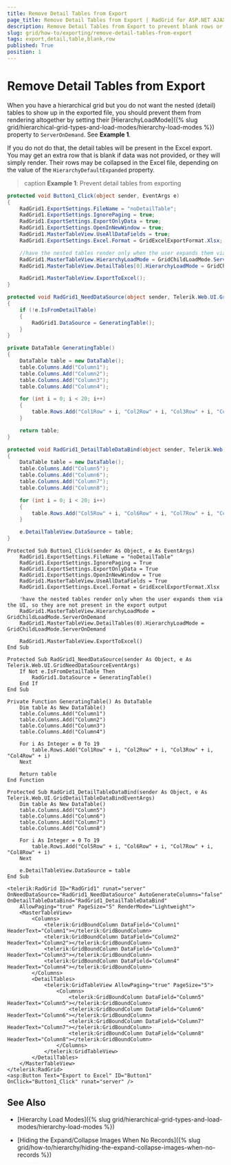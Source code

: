 ```yaml
---
title: Remove Detail Tables from Export
page_title: Remove Detail Tables from Export | RadGrid for ASP.NET AJAX Documentation
description: Remove Detail Tables from Export to prevent blank rows or nested items
slug: grid/how-to/exporting/remove-detail-tables-from-export
tags: export,detail,table,blank,row
published: True
position: 1
---
```


# Remove Detail Tables from Export

When you have a hierarchical grid but you do not want the nested (detail) tables to show up in the exported file, you should prevent them from rendering altogether by setting their [HierarchyLoadMode]({% slug grid/hierarchical-grid-types-and-load-modes/hierarchy-load-modes %}) property to `ServerOnDemand`. See **Example 1**.

If you do not do that, the detail tables will be present in the Excel export. You may get an extra row that is blank if data was not provided, or they will simply render. Their rows may be collapsed in the Excel file, depending on the value of the `HierarchyDefaultExpanded` property.

>caption **Example 1**: Prevent detail tables from exporting

````C#
protected void Button1_Click(object sender, EventArgs e)
{
	RadGrid1.ExportSettings.FileName = "noDetailTable";
	RadGrid1.ExportSettings.IgnorePaging = true;
	RadGrid1.ExportSettings.ExportOnlyData = true;
	RadGrid1.ExportSettings.OpenInNewWindow = true;
	RadGrid1.MasterTableView.UseAllDataFields = true;
	RadGrid1.ExportSettings.Excel.Format = GridExcelExportFormat.Xlsx;

	//have the nested tables render only when the user expands them via the UI, so they are not present in the export output
	RadGrid1.MasterTableView.HierarchyLoadMode = GridChildLoadMode.ServerOnDemand;
	RadGrid1.MasterTableView.DetailTables[0].HierarchyLoadMode = GridChildLoadMode.ServerOnDemand;

	RadGrid1.MasterTableView.ExportToExcel();
}

protected void RadGrid1_NeedDataSource(object sender, Telerik.Web.UI.GridNeedDataSourceEventArgs e)
{
	if (!e.IsFromDetailTable)
	{
		RadGrid1.DataSource = GeneratingTable();
	}
}

private DataTable GeneratingTable()
{
	DataTable table = new DataTable();
	table.Columns.Add("Column1");
	table.Columns.Add("Column2");
	table.Columns.Add("Column3");
	table.Columns.Add("Column4");

	for (int i = 0; i < 20; i++)
	{
		table.Rows.Add("Col1Row" + i, "Col2Row" + i, "Col3Row" + i, "Col4Row" + i);
	}

	return table;
}

protected void RadGrid1_DetailTableDataBind(object sender, Telerik.Web.UI.GridDetailTableDataBindEventArgs e)
{
	DataTable table = new DataTable();
	table.Columns.Add("Column5");
	table.Columns.Add("Column6");
	table.Columns.Add("Column7");
	table.Columns.Add("Column8");

	for (int i = 0; i < 20; i++)
	{
		table.Rows.Add("Col5Row" + i, "Col6Row" + i, "Col7Row" + i, "Col8Row" + i);
	}

	e.DetailTableView.DataSource = table;
}
````
````VB
Protected Sub Button1_Click(sender As Object, e As EventArgs)
	RadGrid1.ExportSettings.FileName = "noDetailTable"
	RadGrid1.ExportSettings.IgnorePaging = True
	RadGrid1.ExportSettings.ExportOnlyData = True
	RadGrid1.ExportSettings.OpenInNewWindow = True
	RadGrid1.MasterTableView.UseAllDataFields = True
	RadGrid1.ExportSettings.Excel.Format = GridExcelExportFormat.Xlsx

	'have the nested tables render only when the user expands them via the UI, so they are not present in the export output
	RadGrid1.MasterTableView.HierarchyLoadMode = GridChildLoadMode.ServerOnDemand
	RadGrid1.MasterTableView.DetailTables(0).HierarchyLoadMode = GridChildLoadMode.ServerOnDemand

	RadGrid1.MasterTableView.ExportToExcel()
End Sub

Protected Sub RadGrid1_NeedDataSource(sender As Object, e As Telerik.Web.UI.GridNeedDataSourceEventArgs)
	If Not e.IsFromDetailTable Then
		RadGrid1.DataSource = GeneratingTable()
	End If
End Sub

Private Function GeneratingTable() As DataTable
	Dim table As New DataTable()
	table.Columns.Add("Column1")
	table.Columns.Add("Column2")
	table.Columns.Add("Column3")
	table.Columns.Add("Column4")

	For i As Integer = 0 To 19
		table.Rows.Add("Col1Row" + i, "Col2Row" + i, "Col3Row" + i, "Col4Row" + i)
	Next

	Return table
End Function

Protected Sub RadGrid1_DetailTableDataBind(sender As Object, e As Telerik.Web.UI.GridDetailTableDataBindEventArgs)
	Dim table As New DataTable()
	table.Columns.Add("Column5")
	table.Columns.Add("Column6")
	table.Columns.Add("Column7")
	table.Columns.Add("Column8")

	For i As Integer = 0 To 19
		table.Rows.Add("Col5Row" + i, "Col6Row" + i, "Col7Row" + i, "Col8Row" + i)
	Next

	e.DetailTableView.DataSource = table
End Sub
````

````ASP.NET
<telerik:RadGrid ID="RadGrid1" runat="server" OnNeedDataSource="RadGrid1_NeedDataSource" AutoGenerateColumns="false" OnDetailTableDataBind="RadGrid1_DetailTableDataBind" 
    AllowPaging="true" PageSize="5" RenderMode="Lightweight">
    <MasterTableView>
        <Columns>
            <telerik:GridBoundColumn DataField="Column1" HeaderText="Column1"></telerik:GridBoundColumn>
            <telerik:GridBoundColumn DataField="Column2" HeaderText="Column2"></telerik:GridBoundColumn>
            <telerik:GridBoundColumn DataField="Column3" HeaderText="Column3"></telerik:GridBoundColumn>
            <telerik:GridBoundColumn DataField="Column4" HeaderText="Column4"></telerik:GridBoundColumn>
        </Columns>
        <DetailTables>
            <telerik:GridTableView AllowPaging="true" PageSize="5">
                <Columns>
                    <telerik:GridBoundColumn DataField="Column5" HeaderText="Column5"></telerik:GridBoundColumn>
                    <telerik:GridBoundColumn DataField="Column6" HeaderText="Column6"></telerik:GridBoundColumn>
                    <telerik:GridBoundColumn DataField="Column7" HeaderText="Column7"></telerik:GridBoundColumn>
                    <telerik:GridBoundColumn DataField="Column8" HeaderText="Column8"></telerik:GridBoundColumn>
                </Columns>
            </telerik:GridTableView>
        </DetailTables>
    </MasterTableView>
</telerik:RadGrid>
<asp:Button Text="Export to Excel" ID="Button1" OnClick="Button1_Click" runat="server" />
````

## See Also

* [Hierarchy Load Modes]({% slug grid/hierarchical-grid-types-and-load-modes/hierarchy-load-modes %})

* [Hiding the Expand/Collapse Images When No Records]({% slug grid/how-to/hierarchy/hiding-the-expand-collapse-images-when-no-records %})
